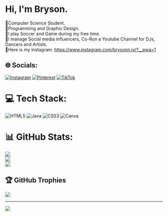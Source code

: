 # Hi, I'm Bryson.
📕Computer Science Student. <br/>
🧠Programming and Graphic Design.<br/>
🥇I play Soccer and Game during my free time.<br/>
💼I manage Social media influencers, Co-Run a Youtube Channel for DJs, Dancers and Artists.<br/>
📱Here is my instagram: <https://www.instagram.com/brysonn.iv/?__pwa=1>

## 🌐 Socials:
[![Instagram](https://img.shields.io/badge/Instagram-%23E4405F.svg?logo=Instagram&logoColor=white)](https://instagram.com/@Brysonn.iv) [![Pinterest](https://img.shields.io/badge/Pinterest-%23E60023.svg?logo=Pinterest&logoColor=white)](https://pinterest.com/@brysonn.iv) [![TikTok](https://img.shields.io/badge/TikTok-%23000000.svg?logo=TikTok&logoColor=white)](https://tiktok.com/@brysonn.iv) 

# 💻 Tech Stack:
![HTML5](https://img.shields.io/badge/html5-%23E34F26.svg?style=for-the-badge&logo=html5&logoColor=white) ![Java](https://img.shields.io/badge/java-%23ED8B00.svg?style=for-the-badge&logo=openjdk&logoColor=white) ![CSS3](https://img.shields.io/badge/css3-%231572B6.svg?style=for-the-badge&logo=css3&logoColor=white) ![Canva](https://img.shields.io/badge/Canva-%2300C4CC.svg?style=for-the-badge&logo=Canva&logoColor=white)
# 📊 GitHub Stats:
![](https://github-readme-stats.vercel.app/api?username=Bryson77&theme=dark&hide_border=false&include_all_commits=false&count_private=false)<br/>
![](https://nirzak-streak-stats.vercel.app/?user=Bryson77&theme=dark&hide_border=false)<br/>
![](https://github-readme-stats.vercel.app/api/top-langs/?username=Bryson77&theme=dark&hide_border=false&include_all_commits=false&count_private=false&layout=compact)

## 🏆 GitHub Trophies
![](https://github-profile-trophy.vercel.app/?username=Bryson77&theme=default&no-frame=false&no-bg=true&margin-w=4)

---
[![](https://visitcount.itsvg.in/api?id=Bryson77&icon=1&color=1)](https://visitcount.itsvg.in)

<!-- Proudly created with GPRM ( https://gprm.itsvg.in ) -->
